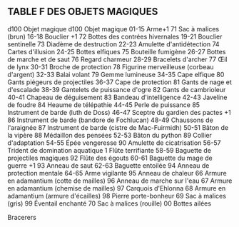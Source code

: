 ## TABLE F DES OBJETS MAGIQUES


d100 Objet magique d100 Objet magique
01-15  Arme+1 71 Sac à malices (brun)
16-18 Bouclier +1 72 Bottes des contrées hivernales
19-21 Bouclier sentinelle 73 Diadème de destruction
22-23 Amulette d'antidétection 74 Cartes d'illusion
24-25 Bottes elfiques 75 Bouteille fumigène
26-27 Bottes de marche et de saut 76 Regard charmeur
28-29 Bracelets d'archer 77 Œil de lynx
30-31 Broche de protection 78 Figurine merveilleuse (corbeau d'argent)
32-33 Balai volant 79 Gemme lumineuse
34-35 Cape elfique 80 Gants piégeurs de projectiles
36-37 Cape de protection 81 Gants de nage et d'escalade
38-39  Gantelets de puissance d'ogre 82 Gants de cambrioleur
40-41 Chapeau de déguisement 83 Bandeau d'intelligence
42-43  Javeline de foudre 84  Heaume de télépathie
44-45 Perle de puissance 85 Instrument de barde (luth de Doss)
46-47  Sceptre du gardien des pactes +1 86 Instrument de barde (bandore de Fochlucan)
48-49 Chaussons de l'araignée 87 Instrument de barde (cistre de Mac-Fuirmidh)
50-51 Bâton de la vipère 88  Médaillon des pensées
52-53 Bâton du python 89 Collier d'adaptation
54-55  Épée vengeresse 90  Amulette de cicatrisation
56-57 Trident de domination aquatique 1 Flûte terrifiante
58-59 Baguette de projectiles magiques 92 Flûte des égouts
60-61 Baguette du mage de guerre +1 93 Anneau de saut
62-63 Baguette entoilée 94 Anneau de protection mentale
64-65 Arme vigilante 95 Anneau de chaleur
66 Armure en adamantium (cotte de mailles) 96 Anneau de marche sur l'eau
67 Armure en adamantium (chemise de mailles) 97  Carquois d'Ehlonna
68 Armure en adamantium (armure d'écailles) 98 Pierre porte-bonheur
69 Sac à malices (gris) 99  Éventail enchanté
70 Sac à malices (rouille) 00 Bottes ailées

Bracerers